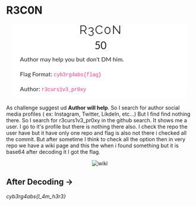 # R3C0N

<p align="center">
  <img alt="recon"  src="https://github.com/VulnFreak/The-Cyber-Grabs-CTF/blob/master/Images/recon.png">
</p>

As challenge suggest ud **Author will help**. So I search for author social media profiles ( ex: Instagram, Twitter, LikdeIn, etc...) But I find find nothing there. So I search for r3curs1v3_pr0xy in the github search. It shows me a user. I go to it's profile but there is nothing there also. I check the repo the user have but it have only one repo and flag is also not there i checked all the commit. But after sometime I think to check all the option then in very repo we have a wiki page and this the when i found something but it is base64 after decoding it I got the flag.


<p align="center">
  <img  alt="wiki" src="https://github.com/VulnFreak/The-Cyber-Grabs-CTF/blob/master/Images/wiki.pngg">
</p>


## After Decoding -> 

*cyb3rg4abs{I_4m_h3r3}*
